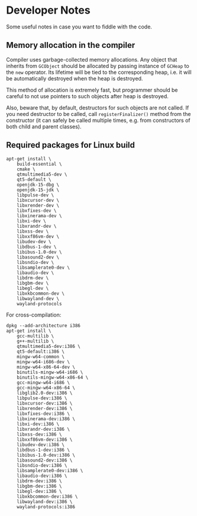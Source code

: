 
Developer Notes
===============

Some useful notes in case you want to fiddle with the code.

Memory allocation in the compiler
---------------------------------

Compiler uses garbage-collected memory allocations. Any object that inherits from `GCObject` should be allocated
by passing instance of `GCHeap` to the `new` operator. Its lifetime will be tied to the corresponding heap, i.e.
it will be automatically destroyed when the heap is destroyed.

This method of allocation is extremely fast, but programmer should be careful to not use pointers to such objects
after heap is destroyed.

Also, beware that, by default, destructors for such objects are not called. If you need destructor to be called,
call `registerFinalizer()` method from the constructor (it can safely be called multiple times, e.g. from
constructors of both child and parent classes).

Required packages for Linux build
---------------------------------

```
apt-get install \
    build-essential \
    cmake \
    qtmultimedia5-dev \
    qt5-default \
    openjdk-15-dbg \
    openjdk-15-jdk \
    libpulse-dev \
    libxcursor-dev \
    libxrender-dev \
    libxfixes-dev \
    libxinerama-dev \
    libxi-dev \
    libxrandr-dev \
    libxss-dev \
    libxxf86vm-dev \
    libudev-dev \
    libdbus-1-dev \
    libibus-1.0-dev \
    libasound2-dev \
    libsndio-dev \
    libsamplerate0-dev \
    libaudio-dev \
    libdrm-dev \
    libgbm-dev \
    libegl-dev \
    libxkbcommon-dev \
    libwayland-dev \
    wayland-protocols
```

For cross-compilation:

```
dpkg --add-architecture i386
apt-get install \
    gcc-multilib \
    g++-multilib \
    qtmultimedia5-dev:i386 \
    qt5-default:i386 \
    mingw-w64-common \
    mingw-w64-i686-dev \
    mingw-w64-x86-64-dev \
    binutils-mingw-w64-i686 \
    binutils-mingw-w64-x86-64 \
    gcc-mingw-w64-i686 \
    gcc-mingw-w64-x86-64 \
    libglib2.0-dev:i386 \
    libpulse-dev:i386 \
    libxcursor-dev:i386 \
    libxrender-dev:i386 \
    libxfixes-dev:i386 \
    libxinerama-dev:i386 \
    libxi-dev:i386 \
    libxrandr-dev:i386 \
    libxss-dev:i386 \
    libxxf86vm-dev:i386 \
    libudev-dev:i386 \
    libdbus-1-dev:i386 \
    libibus-1.0-dev:i386 \
    libasound2-dev:i386 \
    libsndio-dev:i386 \
    libsamplerate0-dev:i386 \
    libaudio-dev:i386 \
    libdrm-dev:i386 \
    libgbm-dev:i386 \
    libegl-dev:i386 \
    libxkbcommon-dev:i386 \
    libwayland-dev:i386 \
    wayland-protocols:i386
```
